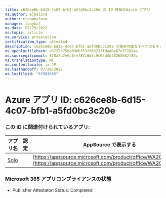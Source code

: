 ```yaml
---
title: c626ce8b-6d15-4c07-bfb1-a5fd0bc3c20e の ID 情報のAzure アプリ
ms.author: elmalova
author: elenamalova
manager: tonybal
ms.date: 07/29/2022
ms.topic: article
ms.service: attestation
certification_type: attested
description: c626ce8b-6d15-4c07-bfb1-a5fd0bc3c20e で使用可能なすべてのセキュリティとコンプライアンス情報。
ms.openlocfilehash: e6722675bd036bf53ff6923ffda40e67e572b24e
ms.sourcegitcommit: 878a7b7e9c6fe787c6dfc9c95d4d46268562f84c
ms.translationtype: MT
ms.contentlocale: ja-JP
ms.lasthandoff: 07/30/2022
ms.locfileid: "67093565"
---
```

# <a name="azure-app-id-c626ce8b-6d15-4c07-bfb1-a5fd0bc3c20e"></a>Azure アプリ ID: c626ce8b-6d15-4c07-bfb1-a5fd0bc3c20e


### <a name="apps-associated-with-this-id"></a>この ID に関連付けられているアプリ:
| **アプリ名** | **認定** | **AppSource で表示する** |
|--------------|---------------|-----------------------|
| [Solo](../forward/WA200003826.md) |  | [https://appsource.microsoft.com/product/office/WA200003826](https://appsource.microsoft.com/product/office/WA200003826) |

### <a name="microsoft-365-app-compliance-status"></a>Microsoft 365 アプリコンプライアンスの状態
- Publisher Attestaton Status: Completed
